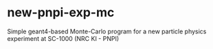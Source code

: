 # new-pnpi-exp-mc
Simple geant4-based Monte-Carlo program for a new particle physics experiment at SC-1000 (NRC KI - PNPI)
